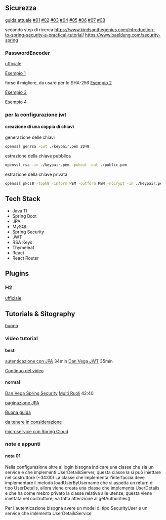 

## Sicurezza


[guida attuale](https://www.codejava.net/frameworks/spring-boot/spring-security-jwt-authentication-tutorial)
[#01](https://www.javadevjournal.com/spring-security/custom-filter-in-spring-security/)
[#02](https://stackoverflow.com/questions/31826233/custom-authentication-manager-with-spring-security-and-java-configuration)
[#03](https://stackoverflow.com/questions/70101522/how-the-spring-security-authenticationmanager-authenticate-method-is-able-to-c)
[#04](https://stackoverflow.com/questions/73037471/spring-get-instance-of-authenticationmanager-complicated-since-websecurityconfig)
[#05](https://spring.io/blog/2022/02/21/spring-security-without-the-websecurityconfigureradapter)
[#06](https://www.baeldung.com/spring-security-authenticationmanagerresolver)
[#07](https://medium.com/geekculture/spring-security-in-motion-part-1-8fc2644244f)
[#08](https://www.appsdeveloperblog.com/migrating-from-deprecated-websecurityconfigureradapter/)

secondo step di ricerca
https://www.kindsonthegenius.com/introduction-to-spring-security-a-practical-tutorial/
https://www.baeldung.com/security-spring



### PasswordEncoder
[ufficiale](https://www.baeldung.com/spring-security-5-password-storage)

[Esempio 1](https://www.dontpanicblog.co.uk/2022/03/14/spring-security-delegating-password-encoder/)

forse il migliore, da usare per lo SHA-256
[Esempio 2](https://springhow.com/spring-security-password-encoder/)

[Esempio 3](https://blog.marcosbarbero.com/password-encoder-migration-spring-security-5/)

[Esempio 4](https://howtodoinjava.com/spring-security/password-encoders/)



### per la configurazione jwt
#### creazione di una coppia di chiavi

generazione delle chiavi
```bash
openssl genrsa -out ./keypair.pem 2048
```

estrazione della chiave pubblica
```bash
openssl rsa -in ./keypair.pem -pubout -out ./public.pem
```

estrazione della chiave privata
```bash
openssl pkcs8 -topk8 -inform PEM -outform PEM -nocrypt -in ./keypair.pem -out ./private.pem
```

## Tech Stack
- Java 11
- Spring Boot
- JPA
- MySQL
- Spring Security
- JWT
- RSA Keys
- Thymeleaf
- React
- React Router


## Plugins

### H2
[ufficiale](https://www.baeldung.com/spring-boot-h2-database)


## Tutorials & Sitography

[buono](https://github.com/javadevjournal/javadevjournal/tree/master/spring-security/spring-security-series)


### video tutorial

#### best
[autenticazione con JPA](https://www.youtube.com/watch?v=awcCiqBO36E)
34min
[Dan Vega JWT](https://www.youtube.com/watch?v=KYNR5js2cXE)
35min

[Continuo del video](https://www.youtube.com/watch?v=UaB-0e76LdQ)

#### normal
[Dan Vega Spring Security](https://www.youtube.com/watch?v=d7ZmZFbE_qY)
[Multi Ruoli](https://www.youtube.com/watch?v=ErwPP7xLwDY)
42:40


[paginazione JPA](https://www.danvega.dev/blog/2022/05/12/spring-data-jpa-pagination/)

[Buona guida](https://www.baeldung.com/role-and-privilege-for-spring-security-registration)

[da tenere in considerazione](https://stackoverflow.com/questions/44046154/multiple-home-pages-for-different-roles-in-spring-security)

[microservice con Spring Cloud](https://www.youtube.com/watch?v=p485kUNpPvE)

### note e appunti
#### nota 01
Nella configurazione oltre al login bisogna indicare una classe che 
sia un service e che implementi UserDetailsServer, questa classe la si può 
iniettare nel costruttore (~34:00) 
La classe che implementa l'interfaccia deve implementare il metodo loadUserByUsername
che si aspetta un return di tipo UserDetails, allora viene creata una classe che implementa
UserDetails e che ha come mebro privato la classe relativa alle utenze, 
questa viene iniettata nel costruttore, va fatta attenzione al 
getAuthorities()


Per l'autenticazione bisogna avere un model di tipo SecurityUser 
e un service che imlementa UserDetailsService 